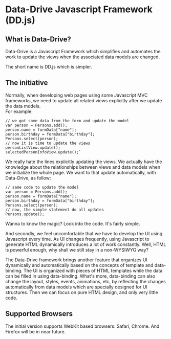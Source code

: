 Data-Drive Javascript Framework (DD.js)
=======================================

What is Data-Drive?
-------------------

Data-Drive is a Javascript Framework which simplifies and automates the work to update the views when the associated data models are changed.

The short name is DD.js which is simpler.

The initiative
--------------

Normally, when developing web pages using some Javascript MVC frameworks, we need to update all related views explicitly after we update the data models.  
For example:

    // we got some data from the form and update the model  
    var person = Persons.add();
    person.name = formData["name"];
    person.birthday = formData["birthday"];
    Persons.select(person);
    // now it is time to update the views
    personListView.update();
    selectedPersonInfoView.update();`

We really hate the lines explicitly updating the views. We actually have the knowledge about the relationships between views and data models when we initialize the whole page. We want to that update automatically, with Data-Drive, as follow:  

    // same code to update the model
    var person = Persons.add();
    person.name = formData["name"];
    person.birthday = formData["birthday"];
    Persons.select(person);
    // now, the simple statement do all updates
    Persons.update();

Wanna to know the magic? Look into the code. It's fairly simple.

And secondly, we feel uncomfortable that we have to develop the UI using Javascript every time. As UI changes frequently, using Javascript to generate HTML dynamically introduces a lot of work constantly. Well, HTML is powerful enough, why shall we still stay in a non-WYSIWYG way?

The Data-Drive framework brings another feature that organizes UI dynamically and automatically based on the concepts of template and data-binding. The UI is organized with pieces of HTML templates while the data can be filled in using data-binding. What's more, data-binding can also change the layout, styles, events, animations, etc, by reflecting the changes automatically from data models which are specially designed for UI structures. Then we can focus on pure HTML design, and only very little code.

Supported Browsers
------------------

The initial version supports WebKit based browsers: Safari, Chrome. And Firefox will be in near future.
